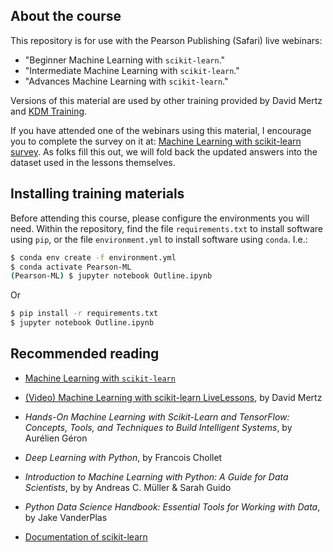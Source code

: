 ## About the course

This repository is for use with the Pearson Publishing (Safari) live webinars:

* "Beginner Machine Learning with `scikit-learn`."
* "Intermediate Machine Learning with `scikit-learn`."
* "Advances Machine Learning with `scikit-learn`."

Versions of this material are used by other training provided by David Mertz
and [KDM Training](http://kdm.training).

If you have attended one of the webinars using this material, I encourage you
to complete the survey on it at: [Machine Learning with scikit-learn
survey](https://goo.gl/pghpzD).  As folks fill this out, we will fold back the
updated answers into the dataset used in the lessons themselves.

## Installing training materials

Before attending this course, please configure the environments you will need.
Within the repository, find the file `requirements.txt` to install software
using `pip`, or the file `environment.yml` to install software using `conda`.
I.e.:

```bash
$ conda env create -f environment.yml
$ conda activate Pearson-ML
(Pearson-ML) $ jupyter notebook Outline.ipynb
```

Or

```bash
$ pip install -r requirements.txt
$ jupyter notebook Outline.ipynb
```

## Recommended reading

* [Machine Learning with `scikit-learn`](https://github.com/DavidMertz/ML-Webinar)

* [(Video) Machine Learning with scikit-learn LiveLessons](https://www.oreilly.com/library/view/machine-learning-with/9780135474198/), by David Mertz

* _Hands-On Machine Learning with Scikit-Learn and TensorFlow: Concepts, Tools, 
  and Techniques to Build Intelligent Systems_, by Aurélien Géron

* _Deep Learning with Python_, by Francois Chollet

* _Introduction to Machine Learning with Python: A Guide for Data Scientists_, 
  by by Andreas C. Müller & Sarah Guido 

* _Python Data Science Handbook: Essential Tools for Working with Data_, 
  by Jake VanderPlas

* [Documentation of scikit-learn](https://scikit-learn.org/stable/documentation.html)
